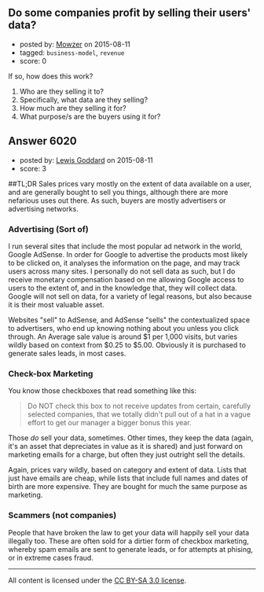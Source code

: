 ## Do some companies profit by selling their users' data?

- posted by: [Mowzer](https://stackexchange.com/users/1803081/mowzer) on 2015-08-11
- tagged: `business-model`, `revenue`
- score: 0

If so, how does this work?

1. Who are they selling it to?
2. Specifically, what data are they selling?
3. How much are they selling it for?
4. What purpose/s are the buyers using it for?


## Answer 6020

- posted by: [Lewis Goddard](https://stackexchange.com/users/904259/lewis-goddard) on 2015-08-11
- score: 3

##TL;DR
Sales prices vary mostly on the extent of data available on a user, and are generally bought to sell you things, although there are more nefarious uses out there. As such, buyers are mostly advertisers or advertising networks.

### Advertising (Sort of)

I run several sites that include the most popular ad network in the world, Google AdSense. In order for Google to advertise the products most likely to be clicked on, it analyses the information on the page, and may track users across many sites. I personally do not sell data as such, but I do receive monetary compensation based on me allowing Google access to users to the extent of, and in the knowledge that, they will collect data. Google will not sell on data, for a variety of legal reasons, but also because it is their most valuable asset.

Websites "sell" to AdSense, and AdSense "sells" the contextualized space to advertisers, who end up knowing nothing about you unless you click through. An Average sale value is around $1 per 1,000 visits, but varies wildly based on context from $0.25 to $5.00. Obviously it is purchased to generate sales leads, in most cases.

### Check-box Marketing
You know those checkboxes that read something like this:

> Do NOT check this box to not receive updates from certain, carefully selected companies, that we totally didn't pull out of a hat in a vague effort to get our manager a bigger bonus this year.

Those _do_ sell your data, sometimes. Other times, they keep the data (again, it's an asset that depreciates in value as it is shared) and just forward on marketing emails for a charge, but often they just outright sell the details.

Again, prices vary wildly, based on category and extent of data. Lists that just have emails are cheap, while lists that include full names and dates of birth are more expensive. They are bought for much the same purpose as marketing.

### Scammers (not companies)
People that have broken the law to get your data will happily sell your data illegally too. These are often sold for a dirtier form of checkbox marketing, whereby spam emails are sent to generate leads, or for attempts at phising, or in extreme cases fraud.



---

All content is licensed under the [CC BY-SA 3.0 license](https://creativecommons.org/licenses/by-sa/3.0/).
